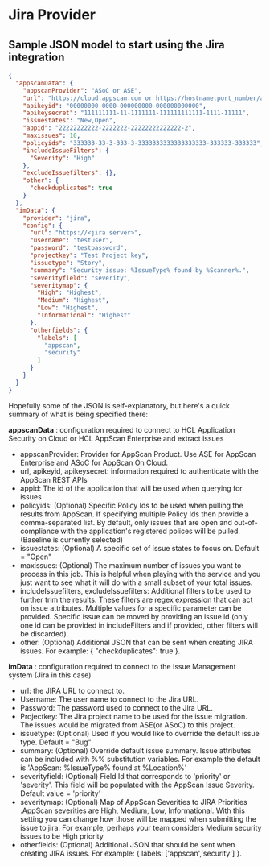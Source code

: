 # Jira Provider

## Sample JSON model to start using the Jira integration
```json
{
  "appscanData": {
    "appscanProvider": "ASoC or ASE",
    "url": "https://cloud.appscan.com or https://hostname:port_number/ase ",
    "apikeyid": "00000000-0000-000000000-000000000000",
    "apikeysecret": "111111111-11-1111111-111111111111-1111-11111",
    "issuestates": "New,Open",
    "appid": "22222222222-2222222-22222222222222-2",
    "maxissues": 10,
    "policyids": "333333-33-3-333-3-3333333333333333333-333333-333333",
    "includeIssueFilters": {
      "Severity": "High"
    },
    "excludeIssuefilters": {},
    "other": {
      "checkduplicates": true
    }
  },
  "imData": {
    "provider": "jira",
    "config": {
      "url": "https://<jira server>",
      "username": "testuser",
      "password": "testpassword",
      "projectkey": "Test Project key",
      "issuetype": "Story",
      "summary": "Security issue: %IssueType% found by %Scanner%.",
      "severityfield": "severity",
      "severitymap": {
        "High": "Highest",
        "Medium": "Highest",
        "Low": "Highest",
        "Informational": "Highest"
      },
      "otherfields": {
        "labels": [
          "appscan",
          "security"
        ]
      }
    }
  }
}
```
Hopefully some of the JSON is self-explanatory, but here&#39;s a quick summary of what is being specified there:

**appscanData** : configuration required to connect to HCL Application Security on Cloud or HCL AppScan Enterprise and extract issues

- appscanProvider: Provider for AppScan Product. Use ASE for AppScan Enterprise and ASoC for AppScan On Cloud.
- url, apikeyid, apikeysecret: information required to authenticate with the AppScan REST APIs
- appid: The id of the application that will be used when querying for issues
- policyids: (Optional) Specific Policy Ids to be used when pulling the results from AppScan. If specifying multiple Policy Ids then provide a comma-separated list. By default, only issues that are open and out-of-compliance with the application&#39;s registered polices will be pulled. (Baseline is currently selected)
- issuestates: (Optional) A specific set of issue states to focus on. Default = &quot;Open&quot;
- maxissues: (Optional) The maximum number of issues you want to process in this job. This is helpful when playing with the service and you just want to see what it will do with a small subset of your total issues.
- includeIssuefilters, excludeIssuefilters: Additional filters to be used to further trim the results. These filters are regex expression that can act on issue attributes. Multiple values for a specific parameter can be provided. Specific issue can be moved by providing an issue id (only one id can be provided in includeFilters and if provided, other filters will be discarded).
- other: (Optional) Additional JSON that can be sent when creating JIRA issues. For example: { "checkduplicates": true }.

**imData** : configuration required to connect to the Issue Management system (Jira in this case)

- url: the JIRA URL to connect to.
- Username: The user name to connect to the Jira URL.
- Password: The password used to connect to the Jira URL.
- Projectkey: The Jira project name to be used for the issue migration. The issues would be migrated from ASE(or ASoC) to this project.
- issuetype: (Optional) Used if you would like to override the default issue type. Default = &quot;Bug&quot;
- summary: (Optional) Override default issue summary. Issue attributes can be included with %% substitution variables. For example the default is &#39;AppScan: %IssueType% found at %Location%&#39;
- severityfield: (Optional) Field Id that corresponds to &#39;priority&#39; or &#39;severity&#39;. This field will be populated with the AppScan Issue Severity. Default value = &#39;priority&#39;
- severitymap: (Optional) Map of AppScan Severities to JIRA Priorities .AppScan severities are High, Medium, Low, Informational. With this setting you can change how those will be mapped when submitting the issue to jira. For example, perhaps your team considers Medium security issues to be High priority
- otherfields: (Optional) Additional JSON that should be sent when creating JIRA issues. For example: { labels: [&#39;appscan&#39;,&#39;security&#39;] }.

